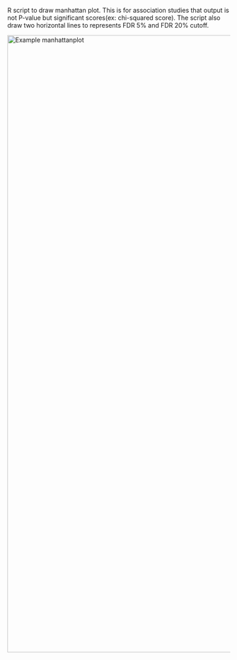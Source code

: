 R script to draw manhattan plot. 
This is for association studies that output is not P-value but significant scores(ex: chi-squared score). 
The script also draw two horizontal lines to represents FDR 5% and FDR 20% cutoff. 

<img width="1393" alt="Example manhattanplot" src="https://github.com/shirleyxueli41/Visualization/assets/88347911/495940a8-8798-4a09-ae33-65724528debc">
